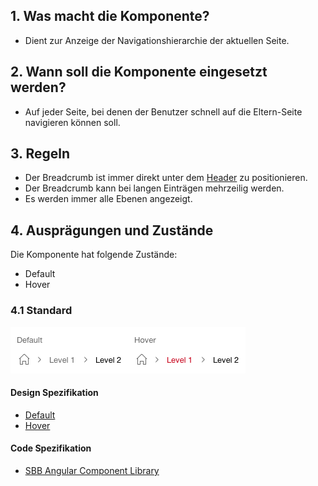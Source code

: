 ## 1. Was macht die Komponente?
* Dient zur Anzeige der Navigationshierarchie der aktuellen Seite.


## 2. Wann soll die Komponente eingesetzt werden?
* Auf jeder Seite, bei denen der Benutzer schnell auf die Eltern-Seite navigieren können soll.


## 3. Regeln
* Der Breadcrumb ist immer direkt unter dem [Header](https://digital.sbb.ch/de/webapps/modules/header) zu positionieren.
* Der Breadcrumb kann bei langen Einträgen mehrzeilig werden.
* Es werden immer alle Ebenen angezeigt.


## 4. Ausprägungen und Zustände 
Die Komponente hat folgende Zustände:
* Default
* Hover

### 4.1 Standard
![Darstellung der Komponente Breadcrumb](https://raw.githubusercontent.com/sbb-design-systems/design-system-webapp-documentation/master/documentation/components/breadcrumb/images/breadcrumb_default.png 'class: image')

#### Design Spezifikation
*   [Default](https://www.sketch.com/s/58b25e4c-bf9c-4f74-973f-503538fcbea2/a/QqD1yL#Inspector)
*   [Hover](https://www.sketch.com/s/58b25e4c-bf9c-4f74-973f-503538fcbea2/a/xz0Q7J#Inspector)

#### Code Spezifikation
* [SBB Angular Component Library](https://sbb-angular.app.sbb.ch/business/components/breadcrumb)
